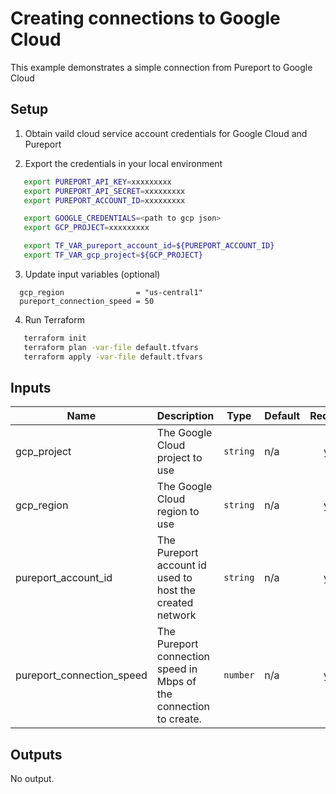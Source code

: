 # Creating connections to Google Cloud

This example demonstrates a simple connection from Pureport to Google Cloud

## Setup

1. Obtain vaild cloud service account credentials for Google Cloud and Pureport

2. Export the credentials in your local environment

```bash
   export PUREPORT_API_KEY=xxxxxxxxx
   export PUREPORT_API_SECRET=xxxxxxxxx
   export PUREPORT_ACCOUNT_ID=xxxxxxxxx

   export GOOGLE_CREDENTIALS=<path to gcp json>
   export GCP_PROJECT=xxxxxxxxx

   export TF_VAR_pureport_account_id=${PUREPORT_ACCOUNT_ID}
   export TF_VAR_gcp_project=${GCP_PROJECT}
```

3. Update input variables (optional)

```hcl
  gcp_region                = "us-central1"
  pureport_connection_speed = 50
```


4.  Run Terraform

```bash
   terraform init
   terraform plan -var-file default.tfvars
   terraform apply -var-file default.tfvars
```

<!-- BEGINNING OF PRE-COMMIT-TERRAFORM DOCS HOOK -->
## Inputs

| Name | Description | Type | Default | Required |
|------|-------------|------|---------|:--------:|
| gcp\_project | The Google Cloud project to use | `string` | n/a | yes |
| gcp\_region | The Google Cloud region to use | `string` | n/a | yes |
| pureport\_account\_id | The Pureport account id used to host the created network | `string` | n/a | yes |
| pureport\_connection\_speed | The Pureport connection speed in Mbps of the connection to create. | `number` | n/a | yes |

## Outputs

No output.

<!-- END OF PRE-COMMIT-TERRAFORM DOCS HOOK -->
